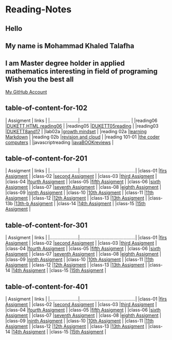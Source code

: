 # Reading-Notes

## Hello

## My name is Mohammad Khaled Talafha

## I am Master degree holder in applied mathematics interesting in field of programing Wish you the best all

[My GitHub Account](https://github.com/Talafhamohammad)

## table-of-content-for-102

| Assigment            |   links                                   |
|......................|.......................................    |
|reading06             |[DUKETT,HTML,reading06](102/reading06)     |
|reading05             |[DUKETT05reading](102reading05)            |
|reading03             |[DUKETT8and17](102/reading03)              |
|lab02a                |[growth mindset](102/lab02a)               |
|reading 02a           |[learning Markdown](102/reading02a)        |
|reading 02b           |[revision and cloud](102/reading02b)       |
|reading 101-01        |[the coder computers](102/reading101-01)   |
|javascriptreading     |[javaBOOKreviews](102/javascriptreading)   |

## table-of-content-for-201

| Assigment            |   links                                   |
|......................|...........................................|
|class-01              |[firs Assigment](201/class-01)             |
|class-02              |[second Assigment](201/class-02)           |
|class-03              |[third Assigment](201/class-03)            |
|class-04              |[fourth Assigment](201/class-04)           |
|class-05              |[fifth  Assigment](201/class-05)           |
|class-06              |[sixth Assigment](201/class-06)            |
|class-07              |[seventh Assigment](201/class-07)          |
|class-08              |[eighth Assigment](201/class-08)           |
|class-09              |[ninth Assigment](201/class-09)            |
|class-10              |[10th  Assigment](201/class-10)            |
|class-11              |[11th Assigment](201/class-11)             |
|class-12              |[12th Assigment](201/class-12)             |
|class-13              |[13th Assigment](201/class-13)             |
|class-13b             |[13th-b  Assigment](201/class-13b)         |
|class-14              |[14th  Assigment](201/class-14)            |
|class-15              |[15th  Assigment](201/class-15)            |

## table-of-content-for-301

| Assigment            |   links                                   |
|......................|...........................................|
|class-01              |[firs Assigment](301/class-01)             |
|class-02              |[second Assigment](301/class-02)           |
|class-03              |[third Assigment](301/class-03)            |
|class-04              |[fourth Assigment](301/class-04)           |
|class-05              |[fifth  Assigment](301/class-05)           |
|class-06              |[sixth Assigment](301/class-06)            |
|class-07              |[seventh Assigment](301/class-07)          |
|class-08              |[eighth Assigment](301/class-08)           |
|class-09              |[ninth Assigment](301/class-09)            |
|class-10              |[10th  Assigment](301/class-10)            |
|class-11              |[11th Assigment](301/class-11)             |
|class-12              |[12th Assigment](301/class-12)             |
|class-13              |[13th Assigment](301/class-13)             |
|class-14              |[14th  Assigment](301/class-14)            |
|class-15              |[15th  Assigment](301/class-15)            |

## table-of-content-for-401

| Assigment            |   links                                   |
|......................|...........................................|
|class-01              |[firs Assigment](401/class-01)             |
|class-02              |[second Assigment](401/class-02)           |
|class-03              |[third Assigment](401/class-03)            |
|class-04              |[fourth Assigment](401/class-04)           |
|class-05              |[fifth  Assigment](401/class-05)           |
|class-06              |[sixth Assigment](401/class-06)            |
|class-07              |[seventh Assigment](401/class-07)          |
|class-08              |[eighth Assigment](401/class-08)           |
|class-09              |[ninth Assigment](401/class-09)            |
|class-10              |[10th  Assigment](401/class-10)            |
|class-11              |[11th Assigment](401/class-11)             |
|class-12              |[12th Assigment](401/class-12)             |
|class-13              |[13th Assigment](401/class-13)             |
|class-14              |[14th  Assigment](401/class-14)            |
|class-15              |[15th  Assigment](401/class-15)            |

